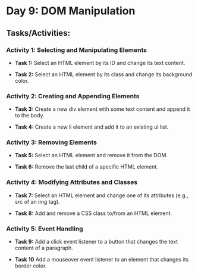 # Day 9: DOM Manipulation

## Tasks/Activities:

### Activity 1: Selecting and Manipulating Elements

- __Task 1:__ Select an HTML element by its ID and change its text content.

- __Task 2:__ Select an HTML element by its class and change its background color.

### Activity 2: Creating and Appending Elements

- __Task 3:__ Create a new div element with some text content and append it to the body.

- __Task 4:__ Create a new li element and add it to an existing ul list.

### Activity 3: Removing Elements

- __Task 5:__ Select an HTML element and remove it from the DOM.

- __Task 6:__ Remove the last child of a specific HTML element.

### Activity 4: Modifying Attributes and Classes

- __Task 7:__ Select an HTML element and change one of its attributes (e.g., src of an img tag).

- __Task 8:__ Add and remove a CSS class to/from an HTML element.

### Activity 5: Event Handling

- __Task 9:__ Add a click event listener to a button that changes the text content of a paragraph. 

- __Task 10__ Add a mouseover event listener to an element that changes its border color.